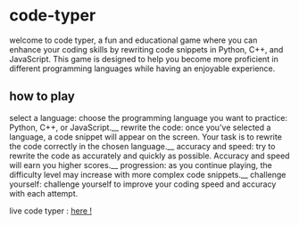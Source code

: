 # code-typer

welcome to code typer, a fun and educational game where you can enhance your coding skills by rewriting code snippets in Python, C++, and JavaScript. This game is designed to help you become more proficient in different programming languages while having an enjoyable experience.

## how to play

select a language: choose the programming language you want to practice: Python, C++, or JavaScript.__
rewrite the code: once you've selected a language, a code snippet will appear on the screen. Your task is to rewrite the code correctly in the chosen language.__
accuracy and speed: try to rewrite the code as accurately and quickly as possible. Accuracy and speed will earn you higher scores.__
progression: as you continue playing, the difficulty level may increase with more complex code snippets.__
challenge yourself: challenge yourself to improve your coding speed and accuracy with each attempt.

live code typer : [here !](https://frantisektomas.github.io/code-typer/)
